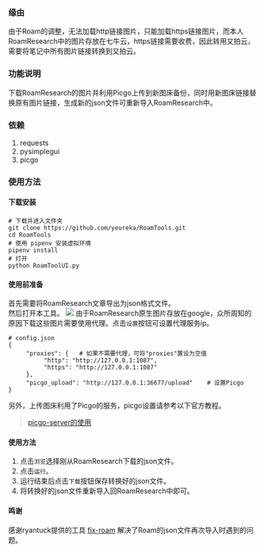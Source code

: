 ### 缘由
由于Roam的调整，无法加载http链接图片，只能加载https链接图片，而本人RoamResearch中的图片存放在七牛云，https链接需要收费，因此转用又拍云，需要将笔记中所有图片链接转换到又拍云。
### 功能说明
下载RoamResearch的图片并利用Picgo上传到新图床备份，同时用新图床链接替换原有图片链接，生成新的json文件可重新导入RoamResearch中。
### 依赖
1. requests
2. pysimplegui
3. picgo
### 使用方法
#### 下载安装
```
# 下载并进入文件夹
git clone https://github.com/yeureka/RoamTools.git
cd RoamTools
# 使用 pipenv 安装虚拟环境
pipenv install
# 打开
python RoamToolUI.py 
```
#### 使用前准备
首先需要将RoamResearch文章导出为json格式文件。  
然后打开本工具。
![](https://youpai.yeureka.cn/picgo/RoamTool界面.png)
由于RoamResearch原生图片存放在google，众所周知的原因下载这些图片需要使用代理。点击`设置`按钮可设置代理服务ip。
```
# config.json
{
     "proxies": {   # 如果不需要代理，可将"proxies"置设为空值
          "http": "http://127.0.0.1:1087",
          "https": "http://127.0.0.1:1087"
     },
     "picgo_upload": "http://127.0.0.1:36677/upload"    # 设置Picgo
}
```
另外，上传图床利用了Picgo的服务，picgo设置请参考以下官方教程。
> [picgo-server的使用](https://picgo.github.io/PicGo-Doc/zh/guide/advance.html#picgo-server%E7%9A%84%E4%BD%BF%E7%94%A8)
#### 使用方法
1. 点击`浏览`选择刚从RoamResearch下载的json文件。
2. 点击`运行`。
3. 运行结束后点击`下载`按钮保存转换好的json文件。
4. 将转换好的json文件重新导入回RoamResearch中即可。
#### 鸣谢
感谢ryantuck提供的工具 [fix-roam](https://github.com/ryantuck/fix-roam) 解决了Roam的json文件再次导入时遇到的问题。

